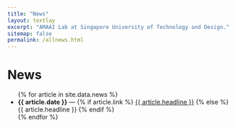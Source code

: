 ```yaml
---
title: "News"
layout: textlay
excerpt: "AMAAI Lab at Singapore University of Technology and Design."
sitemap: false
permalink: /allnews.html
---
```


# News

<ul>
{% for article in site.data.news %}
  <li>
    <strong>{{ article.date }}</strong> — 
    {% if article.link %}
      <a href="{{ article.link }}">{{ article.headline }}</a>
    {% else %}
      {{ article.headline }}
    {% endif %}
  </li>
{% endfor %}
</ul>
